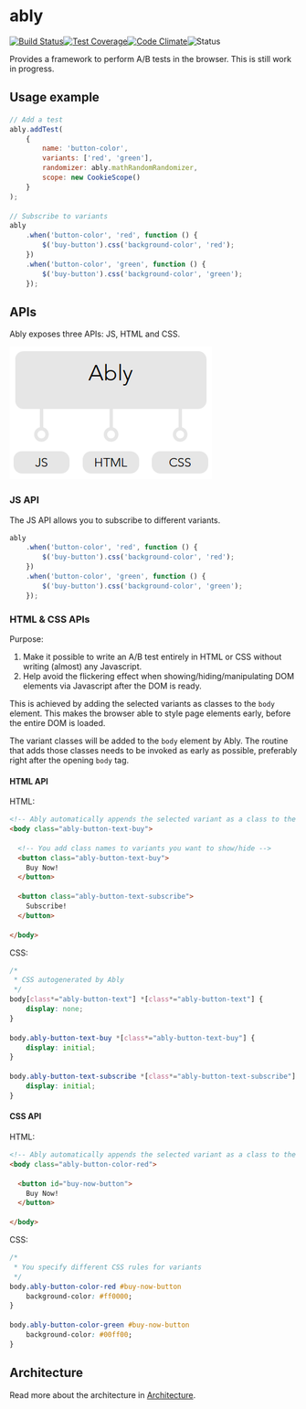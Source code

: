 # ably

[![Build Status](http://img.shields.io/travis/vgno/ably/master.svg?style=flat-square)](https://travis-ci.org/vgno/ably)[![Test Coverage](http://img.shields.io/codeclimate/coverage/github/vgno/ably.svg?style=flat-square)](https://codeclimate.com/github/vgno/ably)[![Code Climate](http://img.shields.io/codeclimate/github/vgno/ably.svg?style=flat-square)](https://codeclimate.com/github/vgno/ably)![Status](https://img.shields.io/badge/maturity-unstable-red.svg?style=flat-square)

Provides a framework to perform A/B tests in the browser. This is still work in progress.

## Usage example

```js
// Add a test
ably.addTest(
    {
        name: 'button-color',
        variants: ['red', 'green'],
        randomizer: ably.mathRandomRandomizer,
        scope: new CookieScope()
    }
);

// Subscribe to variants
ably
    .when('button-color', 'red', function () {
        $('buy-button').css('background-color', 'red');
    })
    .when('button-color', 'green', function () {
        $('buy-button').css('background-color', 'green');
    });
```

## APIs

Ably exposes three APIs: JS, HTML and CSS.

![Ably interface](docs/ably-interface.png)

### JS API

The JS API allows you to subscribe to different variants.

```js
ably
    .when('button-color', 'red', function () {
        $('buy-button').css('background-color', 'red');
    })
    .when('button-color', 'green', function () {
        $('buy-button').css('background-color', 'green');
    });
```

### HTML & CSS APIs

Purpose:

1. Make it possible to write an A/B test entirely in HTML or CSS without writing (almost) any Javascript.
2. Help avoid the flickering effect when showing/hiding/manipulating DOM elements via Javascript after the DOM is ready.

This is achieved by adding the selected variants as classes to the `body` element. This makes the browser able to style page elements early, before the entire DOM is loaded.

The variant classes will be added to the `body` element by Ably. The routine that adds those classes needs to be invoked as early as possible, preferably right after the opening `body` tag.

#### HTML API

HTML:

```html
<!-- Ably automatically appends the selected variant as a class to the body element -->
<body class="ably-button-text-buy">

  <!-- You add class names to variants you want to show/hide -->
  <button class="ably-button-text-buy">
    Buy Now!
  </button>

  <button class="ably-button-text-subscribe">
    Subscribe!
  </button>

</body>
```

CSS:

```css
/*
 * CSS autogenerated by Ably
 */
body[class*="ably-button-text"] *[class*="ably-button-text"] {
    display: none;
}

body.ably-button-text-buy *[class*="ably-button-text-buy"] {
    display: initial;
}

body.ably-button-text-subscribe *[class*="ably-button-text-subscribe"] {
    display: initial;
}
```

#### CSS API

HTML:

```html
<!-- Ably automatically appends the selected variant as a class to the body element -->
<body class="ably-button-color-red">

  <button id="buy-now-button">
    Buy Now!
  </button>

</body>
```

CSS:

```css
/*
 * You specify different CSS rules for variants
 */
body.ably-button-color-red #buy-now-button
    background-color: #ff0000;
}

body.ably-button-color-green #buy-now-button
    background-color: #00ff00;
}
```

## Architecture

Read more about the architecture in [Architecture](docs/architecture.md).
